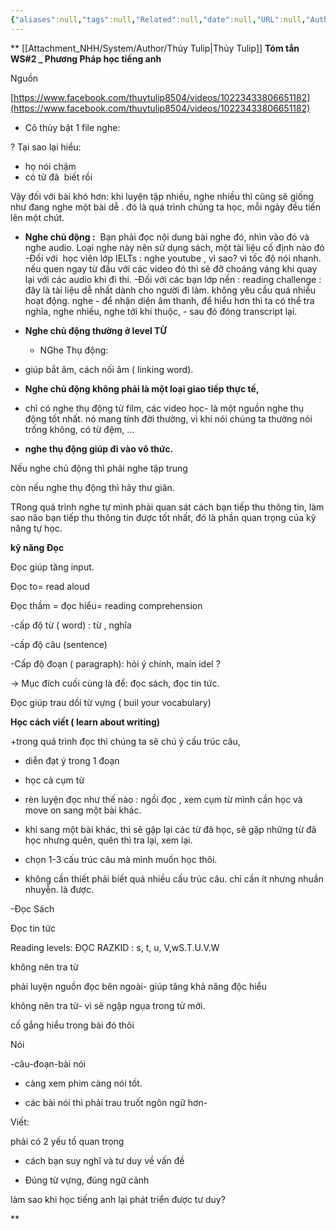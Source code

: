 ```yaml
---
{"aliases":null,"tags":null,"Related":null,"date":null,"URL":null,"Author":"Thuy tulip","dg-publish":true,"cover":null,"permalink":"/People/Phương Pháp học tiếng anh/","dgPassFrontmatter":true,"noteIcon":"2","created":"2024-02-29T09:58:44.523+07:00","updated":"2024-01-04T11:56:53.000+07:00"}
---
```


**
[[Attachment_NHH/System/Author/Thủy Tulip\|Thủy Tulip]]
**Tóm tắn WS#2 _ Phương Pháp học tiếng anh** 

Nguồn

[https://www.facebook.com/thuytulip8504/videos/10223433806651182](https://www.facebook.com/thuytulip8504/videos/10223433806651182)

- Cô thủy bật 1 file nghe:

? Tại sao lại hiểu:
- họ nói chậm
- có từ đã  biết rồi

Vậy đối với bài khó hơn: khi luyện tập nhiều, nghe nhiều thì cũng sẽ giống như đang nghe một bài dễ . đó là quá trình chúng ta học, mỗi ngày đều tiến lên một chút.
- **Nghe chủ động :** 
Bạn phải đọc nội dung bài nghe đó, nhìn vào đó và nghe audio.
Loại nghe này nên sử dụng sách, một tài liệu cố định nào đó
-Đối với  học viên lớp IELTs : nghe youtube , vì sao? vì tốc độ nói nhanh. nếu quen ngay từ đầu với các video đó thì sẽ đỡ choáng váng khi quay lại với các audio khi đi thi.
-Đối với các bạn lớp nền : reading challenge : đây là tài liệu dễ nhất dành cho người đi làm. không yêu cầu quá nhiều hoạt động.
  nghe - để nhận diện âm thanh, để hiểu hơn thì ta có thể tra nghĩa, nghe nhiều, nghe tới khi thuộc, - sau đó đóng transcript lại.
- **Nghe chủ động thường ở level TỪ**
   - NGhe Thụ động:
 - giúp bắt âm, cách nối âm ( linking word).
 - **Nghe chủ động không phải là một loại giao tiếp thực tế,** 
 
- chỉ có nghe thụ động từ film, các video học- là một nguồn nghe thụ động tốt nhất. nó mang tính đời thường, vì khi nói chúng ta thường nói trống không, có từ đệm, …

- **nghe thụ động giúp đi vào vô thức.**


Nếu nghe chủ động thì phải nghe tập trung

còn nếu nghe thụ động thì hãy thư giãn.

  
TRong quá trình nghe tự mình phải quan sát cách bạn tiếp thu thông tin, làm sao não bạn tiếp thu thông tin được tốt nhất, đó là phần quan trọng của kỹ năng tự học.


**kỹ năng Đọc**

Đọc giúp tăng input.

Đọc to= read aloud

Đọc thầm = đọc hiểu= reading comprehension

-cấp độ từ ( word) : từ , nghĩa

-cấp độ câu (sentence)

-Cấp độ đoạn ( paragraph): hỏi ý chính, main idel ?

-> Mục đích cuối cùng là để: đọc sách, đọc tin tức.

  

Đọc giúp trau dồi từ vựng ( buil your vocabulary)

**Học cách viết ( learn about writing)**

+trong quá trình đọc thì chúng ta sẽ chú ý cấu trúc câu,

+ diễn đạt ý trong 1 đoạn

+ học cả cụm từ

  

- rèn luyện đọc như thế nào : ngồi đọc , xem cụm từ mình cần học và move on sang một bài khác.
    
- khi sang một bài khác, thì sẽ gặp lại các từ đã học, sẽ gặp những từ đã học nhưng quên, quên thì tra lại, xem lại.
    
- chọn 1-3 cấu trúc câu mà mình muốn học thôi.
    
- không cần thiết phải biết quá nhiều cấu trúc câu. chỉ cần ít nhưng nhuần nhuyễn. là được.
    

  

-Đọc Sách

Đọc tin tức

  

Reading levels: ĐỌC RAZKID : s, t, u, V,wS.T.U.V.W 

  

không nên tra từ

phải luyện nguồn đọc bên ngoài- giúp tăng khả năng độc hiểu

không nên tra từ- vì sẽ ngập ngụa trong từ mới.

cố gắng hiểu trong bài đó thôi

  

Nói

-câu-đoạn-bài nói

- càng xem phim càng nói tốt.

- các bài nói thì phải trau truốt ngôn ngữ hơn-

  

Viết:

phải có 2 yếu tố quan trọng

- cách bạn suy nghĩ và tư duy về vấn đề 
    
- Đúng từ vựng, đúng ngữ cảnh
    

làm sao khi học tiếng anh lại phát triển được tư duy?

  
**